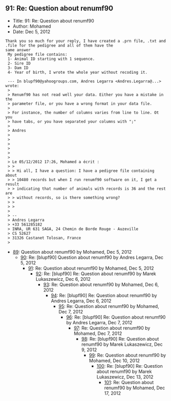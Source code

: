 ## 91: Re: Question about renumf90

- Title: 91: Re: Question about renumf90
- Author: Mohamed
- Date: Dec 5, 2012
```
Thank you so much for your reply, I have created a .prn file, .txt and .file for the pedigree and all of them have the
same answer
 My pedigree file contains:
 1- Animal ID starting with 1 sequence.
 2- Sire ID
 3- Dam ID
 4- Year of birth, I wrote the whole year without recoding it. 

 --- In blupf90@yahoogroups.com, Andres Legarra <Andres.Legarra@...> wrote:
 >
 > Renumf90 has not read well your data. Either you have a mistake in the 
 > parameter file, or you have a wrong format in your data file.
 > 
 > For instance, the number of columns varies from line to line. Ot you 
 > have tabs, or you have separated your columns with ";"
 > 
 > Andres
 > 
 > 
 > 
 > 
 > 
 > 
 > Le 05/12/2012 17:26, Mohamed a écrit :
 > >
 > > Hi all, I have a question: I have a pedigree file containing about 
 > > 10480 records but when I run renumf90 software on it, I get a result 
 > > indicating that number of animals with records is 36 and the rest are 
 > > without records, so is there something wrong?
 > >
 > > 
 > 
 > -- 
 > Andres Legarra
 > +33 561285182
 > INRA, UR 631 SAGA, 24 Chemin de Borde Rouge - Auzeville
 > CS 52627
 > 31326 Castanet Tolosan, France
 > 
```

- [89](0089.md): Question about renumf90 by Mohamed, Dec 5, 2012
    - [90](0090.md): Re: [blupf90] Question about renumf90 by Andres Legarra, Dec 5, 2012
        - [91](0091.md): Re: Question about renumf90 by Mohamed, Dec 5, 2012
            - [92](0092.md): Re: [blupf90] Re: Question about renumf90 by Marek Lukaszewicz, Dec 6, 2012
                - [93](0093.md): Re: Question about renumf90 by Mohamed, Dec 6, 2012
                    - [94](0094.md): Re: [blupf90] Re: Question about renumf90 by Andres Legarra, Dec 6, 2012
                        - [95](0095.md): Re: Question about renumf90 by Mohamed, Dec 7, 2012
                            - [96](0096.md): Re: [blupf90] Re: Question about renumf90 by Andres Legarra, Dec 7, 2012
                                - [97](0097.md): Re: Question about renumf90 by Mohamed, Dec 7, 2012
                                    - [98](0098.md): Re: [blupf90] Re: Question about renumf90 by Marek Lukaszewicz, Dec 9, 2012
                                        - [99](0099.md): Re: Question about renumf90 by Mohamed, Dec 10, 2012
                                            - [100](0100.md): Re: [blupf90] Re: Question about renumf90 by Marek Lukaszewicz, Dec 13, 2012
                                                - [101](0101.md): Re: Question about renumf90 by Mohamed, Dec 17, 2012
